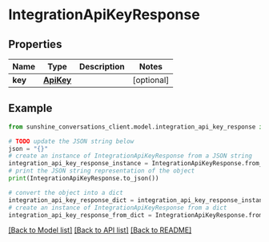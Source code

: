 # IntegrationApiKeyResponse


## Properties

Name | Type | Description | Notes
------------ | ------------- | ------------- | -------------
**key** | [**ApiKey**](ApiKey.md) |  | [optional] 

## Example

```python
from sunshine_conversations_client.model.integration_api_key_response import IntegrationApiKeyResponse

# TODO update the JSON string below
json = "{}"
# create an instance of IntegrationApiKeyResponse from a JSON string
integration_api_key_response_instance = IntegrationApiKeyResponse.from_json(json)
# print the JSON string representation of the object
print(IntegrationApiKeyResponse.to_json())

# convert the object into a dict
integration_api_key_response_dict = integration_api_key_response_instance.to_dict()
# create an instance of IntegrationApiKeyResponse from a dict
integration_api_key_response_from_dict = IntegrationApiKeyResponse.from_dict(integration_api_key_response_dict)
```
[[Back to Model list]](../README.md#documentation-for-models) [[Back to API list]](../README.md#documentation-for-api-endpoints) [[Back to README]](../README.md)


